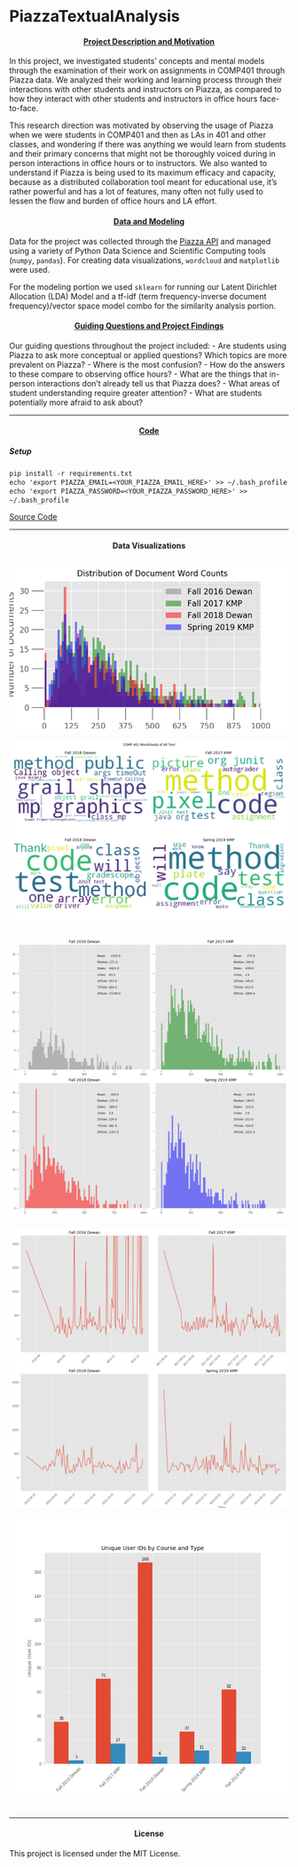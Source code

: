 # PiazzaTextualAnalysis


#### <center><u>Project Description and Motivation</u></center>

In this project, we investigated students’ concepts and mental models through the examination of their work on assignments in COMP401 through Piazza data. We analyzed their working and learning process through their interactions with other students and instructors on Piazza, as compared to how they interact with other students and instructors in office hours face-to-face. 

This research direction was motivated by observing the usage of Piazza when we were students in COMP401 and then as LAs in 401 and other classes, and wondering if there was anything we would learn from students and their primary concerns that might not be thoroughly voiced during in person interactions in office hours or to instructors. We also wanted to understand if Piazza is being used to its maximum efficacy and capacity, because as a distributed collaboration tool meant for educational use, it’s rather powerful and has a lot of features, many often not fully used to lessen the flow and burden of office hours and LA effort.

#### <center><u>Data and Modeling</u></center>
Data for the project was collected through the [Piazza API](#https://github.com/hfaran/piazza-api) and managed using a variety of Python Data Science and Scientific Computing tools (`numpy`, `pandas`). For creating data visualizations, `wordcloud` and `matplotlib` were used.

For the modeling portion we used `sklearn` for running our Latent Dirichlet Allocation (LDA) Model and a tf-idf (term frequency-inverse document frequency)/vector space model combo for the similarity analysis portion.

#### <center><u>Guiding Questions and Project Findings</u></center>

Our guiding questions throughout the project included: 
    - Are students using Piazza to ask more conceptual or applied questions? Which topics are more prevalent on Piazza?
    - Where is the most confusion?
    - How do the answers to these compare to observing office hours?
    - What are the things that in-person interactions don’t already tell us that Piazza does?
    - What areas of student understanding require greater attention? 
    - What are students potentially more afraid to ask about?

***

#### <center><u>Code</u></center>

##### Setup
```
pip install -r requirements.txt
echo 'export PIAZZA_EMAIL=<YOUR_PIAZZA_EMAIL_HERE>' >> ~/.bash_profile
echo 'export PIAZZA_PASSWORD=<YOUR_PIAZZA_PASSWORD_HERE>' >> ~/.bash_profile
```

[Source Code](https://github.com/akan72/PiazzaTextualAnalysis/tree/master/piazzatextualanalysis)

***
#### <center> Data Visualizations</center>
<img src="piazzatextualanalysis/output/overlaid_word_counts.png"/>
<br></br>
<img src="piazzatextualanalysis/output/all_text_wordclouds.png"/> 
<br></br>
<img src="piazzatextualanalysis/output/word_counts_by_class.png"/> 
<br></br>
<img src="piazzatextualanalysis/output/word_counts_over_time.png"/> 
<br></br>
<img src="/piazzatextualanalysis/output/unique_user_ids_by_course_and_type.png"/> 
<br></br>

***
#### <center>License</center>
This project is licensed under the MIT License.